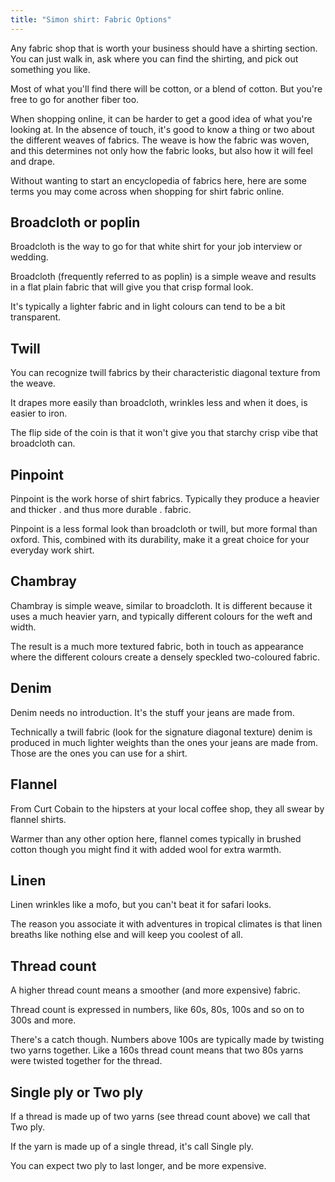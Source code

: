 ```yaml
---
title: "Simon shirt: Fabric Options"
---
```


Any fabric shop that is worth your business should have a shirting section. You can just walk in, ask where you can find the shirting, and pick out something you like.

Most of what you'll find there will be cotton, or a blend of cotton. But you're free to go for another fiber too.

When shopping online, it can be harder to get a good idea of what you're looking at. In the absence of touch, it's good to know a thing or two about the different weaves of fabrics. The weave is how the fabric was woven, and this determines not only how the fabric looks, but also how it will feel and drape.

Without wanting to start an encyclopedia of fabrics here, here are some terms you may come across when shopping for shirt fabric online.

## Broadcloth or poplin

Broadcloth is the way to go for that white shirt for your job interview or wedding.

Broadcloth (frequently referred to as poplin) is a simple weave and results in a flat plain fabric that will give you that crisp formal look.

It's typically a lighter fabric and in light colours can tend to be a bit transparent.

## Twill

You can recognize twill fabrics by their characteristic diagonal texture from the weave.

It drapes more easily than broadcloth, wrinkles less and when it does, is easier to iron.

The flip side of the coin is that it won't give you that starchy crisp vibe that broadcloth can.

## Pinpoint

Pinpoint is the work horse of shirt fabrics. Typically they produce a heavier and thicker . and thus more durable . fabric.

Pinpoint is a less formal look than broadcloth or twill, but more formal than oxford. This, combined with its durability, make it a great choice for your everyday work shirt.

## Chambray

Chambray is simple weave, similar to broadcloth. It is different because it uses a much heavier yarn, and typically different colours for the weft and width.

The result is a much more textured fabric, both in touch as appearance where the different colours create a densely speckled two-coloured fabric.

## Denim

Denim needs no introduction. It's the stuff your jeans are made from.

Technically a twill fabric (look for the signature diagonal texture) denim is produced in much lighter weights than the ones your jeans are made from. Those are the ones you can use for a shirt.

## Flannel

From Curt Cobain to the hipsters at your local coffee shop, they all swear by flannel shirts.

Warmer than any other option here, flannel comes typically in brushed cotton though you might find it with added wool for extra warmth.

## Linen

Linen wrinkles like a mofo, but you can't beat it for safari looks.

The reason you associate it with adventures in tropical climates is that linen breaths like nothing else and will keep you coolest of all.

## Thread count

A higher thread count means a smoother (and more expensive) fabric.

Thread count is expressed in numbers, like 60s, 80s, 100s and so on to 300s and more.

There's a catch though. Numbers above 100s are typically made by twisting two yarns together. Like a 160s thread count means that two 80s yarns were twisted together for the thread.

## Single ply or Two ply

If a thread is made up of two yarns (see thread count above) we call that Two ply.

If the yarn is made up of a single thread, it's call Single ply.

You can expect two ply to last longer, and be more expensive.
